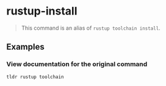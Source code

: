 # rustup-install

> This command is an alias of `rustup toolchain install`.

## Examples

### View documentation for the original command

```bash
tldr rustup toolchain
```
